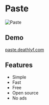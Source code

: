 # Paste
 ![Paste](https://github.com/deathlyface/Paste/blob/master/images/screenshot.png?raw=true)
 
## Demo
 [paste.deathlyf.com](https://paste.deathlyface.com)
 
## Features
- Simple
- Fast
- Free
- Open source
- No ads
